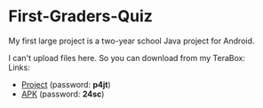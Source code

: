 # First-Graders-Quiz  
My first large project is a two-year school Java project for Android.  
  
I can't upload files here. So you can download from my TeraBox:  
Links:
* [Project](https://terabox.com/s/1jk8V94waWPzxj3h-jKnK4Q "without 'build' folder") (password: **p4jt**)
* [APK](https://terabox.com/s/1JR9KKbFwsGzgw2hCM9FrNg "I forgot Andriod version, recommend Android 10/11+") (password: **24sc**)
